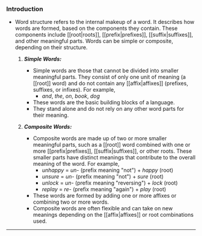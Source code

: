 ### Introduction
- Word structure refers to the internal makeup of a word. It describes how words are formed, based on the components they contain. These components include [[root|roots]], [[prefix|prefixes]], [[suffix|suffixes]], and other meaningful parts. Words can be simple or composite, depending on their structure.

	1. ***Simple Words:***
		- Simple words are those that cannot be divided into smaller meaningful parts. They consist of only one unit of meaning (a [[root]] word) and do not contain any [[affix|affixes]] (prefixes, suffixes, or infixes). For example,
			- _and_, _the_, _on_, _book_, _dog_
		- These words are the basic building blocks of a language.
		- They stand alone and do not rely on any other word parts for their meaning.

	2. ***Composite Words:***
		- Composite words are made up of two or more smaller meaningful parts, such as a [[root]] word combined with one or more [[prefix|prefixes]], [[suffix|suffixes]], or other roots. These smaller parts have distinct meanings that contribute to the overall meaning of the word. For example,
			- _unhappy_ = _un-_ (prefix meaning "not") + _happy_ (root)
			- _unsure_ = _un-_ (prefix meaning "not") + _sure_ (root)
			- _unlock_ = _un-_ (prefix meaning "reversing") + _lock_ (root)
			- _replay_ = _re-_ (prefix meaning "again") + _play_ (root)
		- These words are formed by adding one or more affixes or combining two or more words.
		- Composite words are often flexible and can take on new meanings depending on the [[affix|affixes]] or root combinations used.
---

